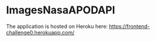 # ImagesNasaAPODAPI

The application is hosted on Heroku here: https://frontend-challenge0.herokuapp.com/

